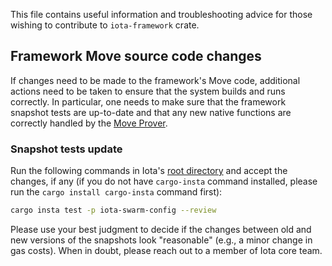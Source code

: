 This file contains useful information and troubleshooting advice for those wishing to contribute to `iota-framework` crate.

## Framework Move source code changes

If changes need to be made to the framework's Move code, additional actions need to be taken to ensure that the system builds and runs correctly. In particular, one needs to make sure that the framework snapshot tests are up-to-date and that any new native functions are correctly handled by the [Move Prover](https://github.com/move-language/move/tree/main/language/move-prover).

### Snapshot tests update

Run the following commands in Iota's [root directory](../../) and accept the changes, if any (if you do not have `cargo-insta` command installed, please run the `cargo install cargo-insta` command first):

```bash
cargo insta test -p iota-swarm-config --review
```

Please use your best judgment to decide if the changes between old and new versions of the snapshots look "reasonable" (e.g., a minor change in gas costs). When in doubt, please reach out to a member of Iota core team.
